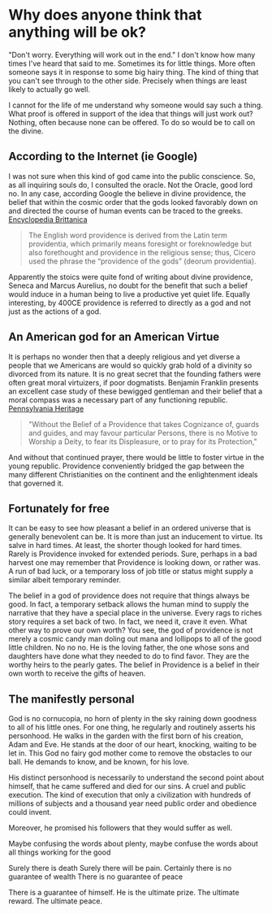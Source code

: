 # Why does anyone think that anything will be ok? #

"Don't worry. Everything will work out in the end." I don't know how many times I've heard that said to me. Sometimes its for little things. More often someone says it in response to some big hairy thing. The kind of thing that you can't see through to the other side. Precisely when things are least likely to actually go well.

I cannot for the life of me understand why someone would say such a thing. What proof is offered in support of the idea that things will just work out? Nothing, often because none can be offered. To do so would be to call on the divine.

## According to the Internet (ie Google)
I was not sure when this kind of god came into the public conscience. So, as all inquiring souls do, I consulted the oracle. Not the Oracle, good lord no. In any case, according Google the believe in divine providence, the belief that within the cosmic order that the gods looked favorably down on and directed the course of human events can be traced to the greeks. [Encyclopedia Brittanica](https://www.britannica.com/topic/Providence-theology)
>The English word providence is derived from the Latin term providentia, which primarily means foresight or foreknowledge but also forethought and providence in the religious sense; thus, Cicero used the phrase the “providence of the gods” (deorum providentia).

Apparently the stoics were quite fond of writing about divine providence, Seneca and Marcus Aurelius, no doubt for the benefit that such a belief would induce in a human being to live a productive yet quiet life. Equally interesting, by 400CE providence is referred to directly as a god and not just as the actions of a god.

## An American god for an American Virtue

It is perhaps no wonder then that a deeply religious and yet diverse a people that we Americans are would so quickly grab hold of a divinity so divorced from its nature. It is no great secret that the founding fathers were often great moral virtuizers, if poor dogmatists. Benjamin Franklin presents an excellent case study of these bewigged gentleman and their belief that a moral compass was a necessary part of any functioning republic. [Pennsylvania Heritage](http://www.phmc.state.pa.us/portal/communities/pa-heritage/religion-early-politics-benjamin-franklin.html)

>"Without the Belief of a Providence that takes Cognizance of, guards and guides, and may favour particular Persons, there is no Motive to Worship a Deity, to fear its Displeasure, or to pray for its Protection,"

And without that continued prayer, there would be little to foster virtue in the young republic. Providence conveniently bridged the gap between the many different Christianities on the continent and the enlightenment ideals that governed it.

## Fortunately for free

It can be easy to see how pleasant a belief in an ordered universe that is generally benevolent can be. It is more than just an inducement to virtue. Its salve in hard times. At least, the shorter though looked for hard times. Rarely is Providence invoked for extended periods. Sure, perhaps in a bad harvest one may remember that Providence is looking down, or rather was. A run of bad luck, or a temporary loss of job title or status might supply a similar albeit temporary reminder.

The belief in a god of providence does not require that things always be good. In fact, a temporary setback allows the human mind to supply the narrative that they have a special place in the universe. Every rags to riches story requires a set back of two. In fact, we need it, crave it even. What other way to prove our own worth? You see, the god of providence is not merely a cosmic candy man doling out mana and lollipops to all of the good little children. No no no. He is the loving father, the one whose sons and daughters have done what they needed to do to find favor. They are the worthy heirs to the pearly gates. The belief in Providence is a belief in their own worth to receive the gifts of heaven.

## The manifestly personal
God is no cornucopia, no horn of plenty in the sky raining down goodness to all of his little ones. For one thing, he regularly and routinely asserts his personhood. He walks in the garden with the first born of his creation, Adam and Eve. He stands at the door of our heart, knocking, waiting to be let in. This God no fairy god mother come to remove the obstacles to our ball. He demands to know, and be known, for his love.

His distinct personhood is necessarily to understand the second point about himself, that he came suffered and died for our sins.  A cruel and public execution. The kind of execution that only a civilization with hundreds of millions of subjects and a thousand year need public order and obedience could invent.

Moreover, he promised his followers that they would suffer as well.

Maybe confusing the words about plenty,
maybe confuse the words about all things working for the good

Surely there is death
Surely there will be pain.
Certainly there is no guarantee of wealth
There is no guarantee of peace

There is a guarantee of himself. He is the ultimate prize. The ultimate reward. The ultimate peace.
